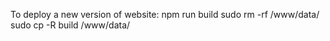 To deploy a new version of website:
npm run build
sudo rm -rf /www/data/
sudo cp -R build /www/data/
